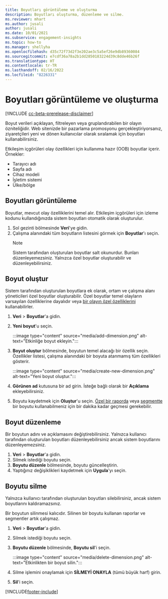 ```yaml
---
title: Boyutları görüntüleme ve oluşturma
description: Boyutları oluşturma, düzenleme ve silme.
ms.reviewer: mhart
ms.author: jusali
author: jusali
ms.date: 10/01/2021
ms.subservice: engagement-insights
ms.topic: how-to
ms.manager: shellyha
ms.openlocfilehash: d35c72f73d2f3e202ae3c5a5ef26e9db89360084
ms.sourcegitcommit: e7cdf36a78a2b1dd2850183224d39c8dde46b26f
ms.translationtype: HT
ms.contentlocale: tr-TR
ms.lasthandoff: 02/16/2022
ms.locfileid: "8226331"
---
```

# <a name="view-and-create-dimensions"></a>Boyutları görüntüleme ve oluşturma

[!INCLUDE [cc-beta-prerelease-disclaimer](includes/cc-beta-prerelease-disclaimer.md)]

Boyut verileri açıklayan, filtreleyen veya gruplandırabilen bir olayın özniteliğidir. Web sitenizde bir pazarlama promosyonu gerçekleştiriyorsanız, ziyaretçileri yeni ve dönen kullanıcılar olarak sıralamak için boyutları kullanabilirsiniz.  

Etkileşim içgörüleri olay özellikleri için kullanıma hazır (OOB) boyutlar içerir. Örnekler:

- Tarayıcı adı
- Sayfa adı
- Cihaz modeli
- İşletim sistemi
- Ülke/bölge

## <a name="view-dimensions"></a>Boyutları görüntüleme

Boyutlar, mevcut olay özelliklerini temel alır. Etkileşim içgörüleri için izleme kodunu kullandığınızda sistem boyutları otomatik olarak oluşturulur.

1. Sol gezinti bölmesinde **Veri**'ye gidin. 
1. Çalışma alanındaki tüm boyutların listesini görmek için **Boyutlar**'ı seçin. 
   > [!NOTE]
   > Sistem tarafından oluşturulan boyutlar salt okunurdur. Bunları düzenleyemezsiniz. Yalnızca özel boyutlar oluşturabilir ve düzenleyebilirsiniz.

## <a name="create-a-dimension"></a>Boyut oluştur

Sistem tarafından oluşturulan boyutlara ek olarak, ortam ve çalışma alanı yöneticileri özel boyutlar oluşturabilir. Özel boyutlar temel olayların varsayılan özelliklerine dayalıdır veya [bir olayın özel özelliklerini](advanced-SDK-implementation.md) kullanabilirler.

1. **Veri** > **Boyutlar**'a gidin.
1. **Yeni boyut**'u seçin.

   :::image type="content" source="media/add-dimension.png" alt-text="Etkinliğe boyut ekleyin.":::

1. **Boyut oluştur** bölmesinde, boyutun temel alacağı bir özellik seçin. Özellikler listesi, çalışma alanındaki bir boyuta atanmamış tüm özellikleri gösterir.
   
   :::image type="content" source="media/create-new-dimension.png" alt-text="Yeni boyut oluştur.":::
      
3. **Görünen ad** kutusuna bir ad girin. İsteğe bağlı olarak bir **Açıklama** ekleyebilirsiniz.
4. Boyutu kaydetmek için **Oluştur**'u seçin. [Özel bir raporda](custom-reports.md) veya [segmentte](segments.md) bir boyutu kullanabilmeniz için bir dakika kadar geçmesi gerekebilir. 

## <a name="edit-a-dimension"></a>Boyut düzenleme

Bir boyutun adını ve açıklamasını değiştirebilirsiniz. Yalnızca kullanıcı tarafından oluşturulan boyutları düzenleyebilirsiniz ancak sistem boyutlarını düzenleyemezsiniz.


1. **Veri** > **Boyutlar**'a gidin.
1. Silmek istediği boyutu seçin.
1. **Boyutu düzenle** bölmesinde, boyutu güncelleştirin.
1. Yaptığınız değişiklikleri kaydetmek için **Uygula**'yı seçin.

## <a name="delete-a-dimension"></a>Boyutu silme

Yalnızca kullanıcı tarafından oluşturulan boyutları silebilirsiniz, ancak sistem boyutlarını kaldıramazsınız.

Bir boyutun silinmesi kalıcıdır. Silinen bir boyutu kullanan raporlar ve segmentler artık çalışmaz. 

1. **Veri** > **Boyutlar**'a gidin.
1. Silmek istediği boyutu seçin.
1. **Boyutu düzenle** bölmesinde, **Boyutu sil**'i seçin.

   :::image type="content" source="media/delete-dimension.png" alt-text="Etkinlikten bir boyut silin.":::

1. Silme işlemini onaylamak için **SİLMEYİ ONAYLA** (tümü büyük harf) girin. 
1. **Sil**'i seçin.

[!INCLUDE[footer-include](../includes/footer-banner.md)]
